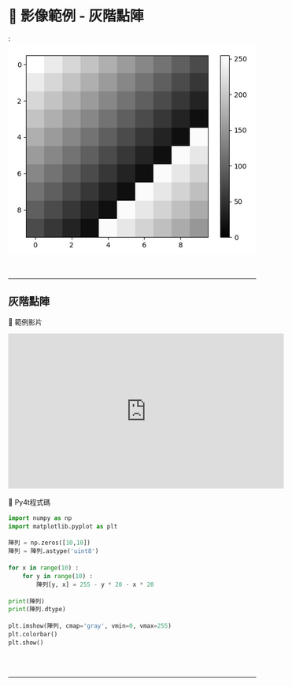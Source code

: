 # 🔰 影像範例 - 灰階點陣


: ![灰階點陣](grayscale_pixel.jpg)

<br/>

-------------------------------------

## 灰階點陣

🎦 範例影片

<iframe width="560" height="315" src="https://www.youtube.com/embed/vC0rJwPXcQY?start=0&amp;end=581" frameborder="0" allow="accelerometer; autoplay; encrypted-media; gyroscope; picture-in-picture" allowfullscreen></iframe>


📄 Py4t程式碼

```python
import numpy as np
import matplotlib.pyplot as plt

陣列 = np.zeros([10,10])
陣列 = 陣列.astype('uint8')

for x in range(10) :
    for y in range(10) :
        陣列[y, x] = 255 - y * 20 - x * 20            

print(陣列)
print(陣列.dtype)

plt.imshow(陣列, cmap='gray', vmin=0, vmax=255)
plt.colorbar()
plt.show()
```

<br/><br/>

-------------------------------------